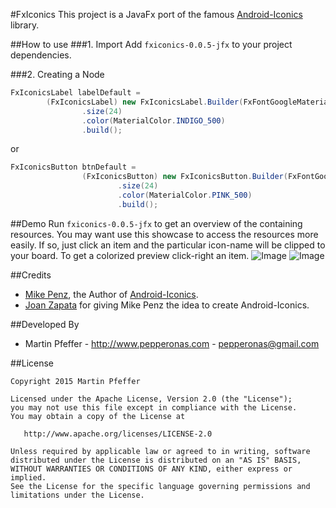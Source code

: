 #FxIconics
This project is a JavaFx port of the famous [Android-Iconics](https://github.com/mikepenz/Android-Iconics/) library.


##How to use
###1. Import
Add `fxiconics-0.0.5-jfx` to your project dependencies.


###2. Creating a Node
```java
FxIconicsLabel labelDefault =
        (FxIconicsLabel) new FxIconicsLabel.Builder(FxFontGoogleMaterial.Icons.gmd_folder_special)
                .size(24)
                .color(MaterialColor.INDIGO_500)
                .build();
```
or
```java
FxIconicsButton btnDefault =
                (FxIconicsButton) new FxIconicsButton.Builder(FxFontGoogleMaterial.Icons.gmd_folder_special)
                        .size(24)
                        .color(MaterialColor.PINK_500)
                        .build();
```

##Demo
Run `fxiconics-0.0.5-jfx` to get an overview of the containing resources. You may want use this showcase to access the resources more easily. If so, just click an item and the particular icon-name will be clipped to your board. To get a colorized preview click-right an item.
![Image](https://raw.githubusercontent.com/pepperonas/FxIconics/master/img01.png)
![Image](https://raw.githubusercontent.com/pepperonas/FxIconics/master/img02.png)

##Credits
- [Mike Penz](https://github.com/mikepenz/), the Author of [Android-Iconics](https://github.com/mikepenz/Android-Iconics/).
- [Joan Zapata](https://github.com/JoanZapata) for giving Mike Penz the idea to create Android-Iconics.


##Developed By

* Martin Pfeffer - http://www.pepperonas.com - <pepperonas@gmail.com>


##License

    Copyright 2015 Martin Pfeffer

    Licensed under the Apache License, Version 2.0 (the "License");
    you may not use this file except in compliance with the License.
    You may obtain a copy of the License at

       http://www.apache.org/licenses/LICENSE-2.0

    Unless required by applicable law or agreed to in writing, software
    distributed under the License is distributed on an "AS IS" BASIS,
    WITHOUT WARRANTIES OR CONDITIONS OF ANY KIND, either express or implied.
    See the License for the specific language governing permissions and
    limitations under the License.


